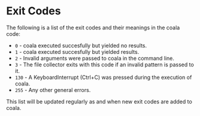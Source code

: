 # Exit Codes

The following is a list of the exit codes and their meanings in the coala code:

 * `0` - coala executed succesfully but yielded no results.
 * `1` - coala executed succesfully but yielded results.
 * `2` - Invalid arguments were passed to coala in the command line.
 * `3` - The file collector exits with this code if an invalid pattern is
   passed to it.
 * `130` - A KeyboardInterrupt (Ctrl+C) was pressed during the execution of
   coala.
 * `255` - Any other general errors.

This list will be updated regularly as and when new exit codes are added to
coala.
